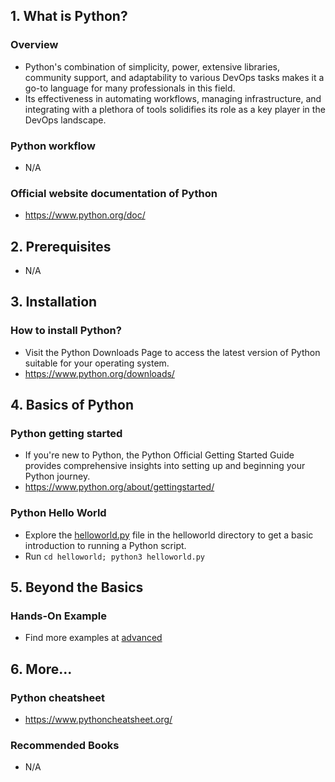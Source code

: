 ## 1. What is Python?

### Overview

- Python's combination of simplicity, power, extensive libraries, community support, and adaptability to various DevOps tasks makes it a go-to language for many professionals in this field.
- Its effectiveness in automating workflows, managing infrastructure, and integrating with a plethora of tools solidifies its role as a key player in the DevOps landscape.

### Python workflow

- N/A

### Official website documentation of Python

- https://www.python.org/doc/

## 2. Prerequisites

- N/A

## 3. Installation

### How to install Python?

- Visit the Python Downloads Page to access the latest version of Python suitable for your operating system.
- https://www.python.org/downloads/

## 4. Basics of Python

### Python getting started

- If you're new to Python, the Python Official Getting Started Guide provides comprehensive insights into setting up and beginning your Python journey.
- https://www.python.org/about/gettingstarted/

### Python Hello World

- Explore the [helloworld.py](./basic/helloworld.py) file in the helloworld directory to get a basic introduction to running a Python script.
- Run `cd helloworld; python3 helloworld.py`

## 5. Beyond the Basics

### Hands-On Example

- Find more examples at [advanced](./advanced/)

## 6. More...

### Python cheatsheet

- https://www.pythoncheatsheet.org/

### Recommended Books

- N/A
